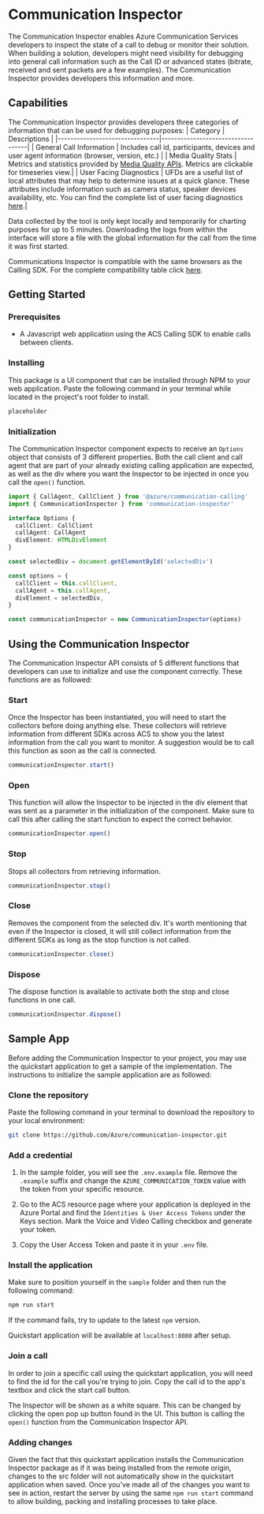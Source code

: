 # Communication Inspector

The Communication Inspector enables Azure Communication Services developers to inspect the state of a call to debug or monitor their solution. When building a solution, developers might need visibility for debugging into general call information such as the Call ID or advanced states (bitrate, received and sent packets are a few examples). The Communication Inspector provides developers this information and more.

## Capabilities

The Communication Inspector provides developers three categories of information that can be used for debugging purposes:
| Category | Descriptions |
|--------------------------------|-----------------------------------|
| General Call Information | Includes call id, participants, devices and user agent information (browser, version, etc.) |
| Media Quality Stats | Metrics and statistics provided by [Media Quality APIs](https://docs.microsoft.com/azure/communication-services/concepts/voice-video-calling/media-quality-sdk). Metrics are clickable for timeseries view.|
| User Facing Diagnostics | UFDs are a useful list of local attributes that may help to determine issues at a quick glance. These attributes include information such as camera status, speaker devices availability, etc. You can find the complete list of user facing diagnostics [here](https://docs.microsoft.com/azure/communication-services/concepts/voice-video-calling/user-facing-diagnostics).|

Data collected by the tool is only kept locally and temporarily for charting purposes for up to 5 minutes. Downloading the logs from within the interface will store a file with the global information for the call from the time it was first started.

Communications Inspector is compatible with the same browsers as the Calling SDK. For the complete compatibility table click [here](https://docs.microsoft.com/azure/communication-services/concepts/voice-video-calling/calling-sdk-features#javascript-calling-sdk-support-by-os-and-browser).

## Getting Started

### Prerequisites

- A Javascript web application using the ACS Calling SDK to enable calls between clients.

### Installing

This package is a UI component that can be installed through NPM to your web application. Paste the following command in your terminal while located in the project's root folder to install.

```bash
placeholder
```

### Initialization

The Communication Inspector component expects to receive an `Options` object that consists of 3 different properties. Both the call client and call agent that are part of your already existing calling application are expected, as well as the div where you want the Inspector to be injected in once you call the `open()` function.

```typescript
import { CallAgent, CallClient } from '@azure/communication-calling'
import { CommunicationInspector } from 'communication-inspector'

interface Options {
  callClient: CallClient
  callAgent: CallAgent
  divElement: HTMLDivElement
}

const selectedDiv = document.getElementById('selectedDiv')

const options = {
  callClient = this.callClient,
  callAgent = this.callAgent,
  divElement = selectedDiv,
}

const communicationInspector = new CommunicationInspector(options)
```

## Using the Communication Inspector

The Communication Inspector API consists of 5 different functions that developers can use to initialize and use the component correctly. These functions are as followed:

### Start

Once the Inspector has been instantiated, you will need to start the collectors before doing anything else. These collectors will retrieve information from different SDKs across ACS to show you the latest information from the call you want to monitor. A suggestion would be to call this function as soon as the call is connected.

```typescript
communicationInspector.start()
```

### Open

This function will allow the Inspector to be injected in the div element that was sent as a parameter in the initialization of the component. Make sure to call this after calling the start function to expect the correct behavior.

```typescript
communicationInspector.open()
```

### Stop

Stops all collectors from retrieving information.

```typescript
communicationInspector.stop()
```

### Close

Removes the component from the selected div. It's worth mentioning that even if the Inspector is closed, it will still collect information from the different SDKs as long as the stop function is not called.

```typescript
communicationInspector.close()
```

### Dispose

The dispose function is available to activate both the stop and close functions in one call.

```typescript
communicationInspector.dispose()
```

## Sample App

Before adding the Communication Inspector to your project, you may use the quickstart application to get a sample of the implementation. The instructions to initialize the sample application are as followed:

### Clone the repository

Paste the following command in your terminal to download the repository to your local environment:

```bash
git clone https://github.com/Azure/communication-inspector.git
```

### Add a credential

1. In the sample folder, you will see the `.env.example` file. Remove the `.example` suffix and change the `AZURE_COMMUNICATION_TOKEN` value with the token from your specific resource.

2. Go to the ACS resource page where your application is deployed in the Azure Portal and find the `Identities & User Access Tokens` under the Keys section. Mark the Voice and Video Calling checkbox and generate your token.

3. Copy the User Access Token and paste it in your `.env` file.

### Install the application

Make sure to position yourself in the `sample` folder and then run the following command:

```bash
npm run start
```

If the command fails, try to update to the latest `npm` version.

Quickstart application will be available at `localhost:8080` after setup.

### Join a call

In order to join a specific call using the quickstart application, you will need to find the id for the call you're trying to join. Copy the call id to the app's textbox and click the start call button.

The Inspector will be shown as a white square. This can be changed by clicking the open pop up button found in the UI. This button is calling the `open()` function from the Communication Inspector API.

### Adding changes

Given the fact that this quickstart application installs the Communication Inspector package as if it was being installed from the remote origin, changes to the src folder will not automatically show in the quickstart application when saved. Once you've made all of the changes you want to see in action, restart the server by using the same `npm run start` command to allow building, packing and installing processes to take place.

